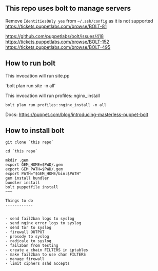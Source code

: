 This repo uses bolt to manage servers
-------------------------------------

Remove `IdentitiesOnly yes` from `~/.ssh/config` as it is not supported
https://tickets.puppetlabs.com/browse/BOLT-81

https://github.com/puppetlabs/bolt/issues/418
https://tickets.puppetlabs.com/browse/BOLT-152
https://tickets.puppetlabs.com/browse/BOLT-495


How to run bolt
---------------

This invocation will run site.pp

`bolt plan run site -n all'

This invocation will run profiles::nginx_install

`bolt plan run profiles::nginx_install -n all`

Docs:
https://puppet.com/blog/introducing-masterless-puppet-bolt

How to install bolt
-------------------

~~~~
git clone `this repo`

cd `this repo`

mkdir .gem
export GEM_HOME=$PWD/.gem
export GEM_PATH=$PWD/.gem
export PATH="$GEM_HOME/bin:$PATH"
gem install bundler
bundler install
bolt puppetfile install
~~~

Things to do
------------


- send fail2ban logs to syslog
- send nginx error logs to syslog
- send tor to syslog
- firewall OUTPUT 
- prosody to syslog
- radicale to syslog
- fail2ban from testing
- create a chain FILTERS in iptables
- make fail2ban to use chan FILTERS
- manage firewall
- limit ciphers sshd accepts
